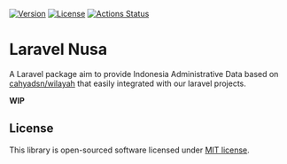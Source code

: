 [![Version](https://img.shields.io/packagist/v/creasi/laravel-nusa?style=flat-square)](https://packagist.org/packages/creasi/laravel-nusa)
[![License](https://img.shields.io/packagist/l/creasi/laravel-nusa?style=flat-square)](https://github.com/creasico/laravel-package/blob/master/LICENSE)
[![Actions Status](https://img.shields.io/github/workflow/status/creasico/laravel-package/Tests/master?style=flat-square&logo=github-actions)](https://github.com/creasico/laravel-package/actions)

# Laravel Nusa

A Laravel package aim to provide Indonesia Administrative Data based on [cahyadsn/wilayah](https://github.com/cahyadsn/wilayah) that easily integrated with our laravel projects.

**WIP**

## License

This library is open-sourced software licensed under [MIT license](LICENSE).
